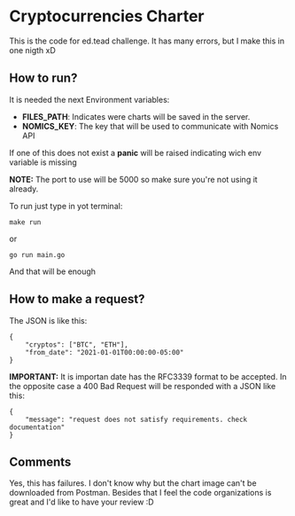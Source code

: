 # Cryptocurrencies Charter

This is the code for ed.tead challenge. It has many errors, but I make this in one nigth xD

## How to run?

It is needed the next Environment variables:
- **FILES_PATH**: Indicates were charts will be saved in the server.
- **NOMICS_KEY**: The key that will be used to communicate with Nomics API

If one of this does not exist a **panic** will be raised indicating wich env variable is missing

**NOTE:** The port to use will be 5000 so make sure you're not using it already.

To run just type in yot terminal:
```
make run
```
or
```
go run main.go
```
And that will be enough

## How to make a request?

The JSON is like this:
```
{
    "cryptos": ["BTC", "ETH"],
    "from_date": "2021-01-01T00:00:00-05:00"
}
```

**IMPORTANT:** It is importan date has the RFC3339 format to be accepted. In the opposite case a 400 Bad Request will be responded with a JSON like this:

```
{
    "message": "request does not satisfy requirements. check documentation"
}
```

## Comments

Yes, this has failures. I don't know why but the chart image can't be downloaded from Postman. Besides that I feel the code organizations is great and I'd like to have your review :D
